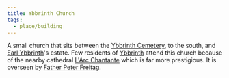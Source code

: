 ```yaml
---
title: Ybbrinth Church
tags:
  - place/building
---
```


A small church that sits between the [Ybbrinth Cemetery](cemetery.md), to the south, and [Earl Ybbrinth](../../../../creature/unique/npc/govern/wounded-coast/torbogenfallt-nolthe.md)'s estate. Few residents of [Ybbrinth](../../../state/wounded-coast/arsleaf/ybbrinth.md) attend this church because of the nearby cathedral [L'Arc Chantante](larc-chantante.md) which is far more prestigious. It is overseen by [Father Peter Freitag](../../../../creature/unique/npc/faith/wounded-coast/freitag-peter.md).
